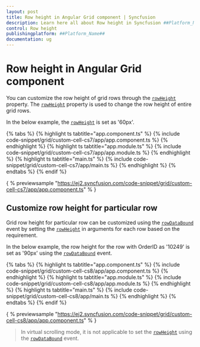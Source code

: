 ```yaml
---
layout: post
title: Row height in Angular Grid component | Syncfusion
description: Learn here all about Row height in Syncfusion ##Platform_Name## Grid component of Syncfusion Essential JS 2 and more.
control: Row height 
publishingplatform: ##Platform_Name##
documentation: ug
---
```


# Row height in Angular Grid component

You can customize the row height of grid rows through the [`rowHeight`](../../api/grid/#rowheight) property. The [`rowHeight`](../../api/grid/#rowheight) property
is used to change the row height of entire grid rows.

In the below example, the [`rowHeight`](../../api/grid/#rowheight) is set as '60px'.

{% tabs %}
{% highlight ts tabtitle="app.component.ts" %}
{% include code-snippet/grid/custom-cell-cs7/app/app.component.ts %}
{% endhighlight %}
{% highlight ts tabtitle="app.module.ts" %}
{% include code-snippet/grid/custom-cell-cs7/app/app.module.ts %}
{% endhighlight %}
{% highlight ts tabtitle="main.ts" %}
{% include code-snippet/grid/custom-cell-cs7/app/main.ts %}
{% endhighlight %}
{% endtabs %}
{% endif %}
  
{ % previewsample "https://ej2.syncfusion.com/code-snippet/grid/custom-cell-cs7/app/app.component.ts" % }

## Customize row height for particular row

Grid row height for particular row can be customized using the [`rowDataBound`](../../api/grid/#rowdatabound)
event by setting the [`rowHeight`](../../api/grid/#rowheight) in arguments for each row based on the requirement.

In the below example, the row height for the row with OrderID as '10249' is set as '90px' using the [`rowDataBound`](../../api/grid/#rowdatabound) event.

{% tabs %}
{% highlight ts tabtitle="app.component.ts" %}
{% include code-snippet/grid/custom-cell-cs8/app/app.component.ts %}
{% endhighlight %}
{% highlight ts tabtitle="app.module.ts" %}
{% include code-snippet/grid/custom-cell-cs8/app/app.module.ts %}
{% endhighlight %}
{% highlight ts tabtitle="main.ts" %}
{% include code-snippet/grid/custom-cell-cs8/app/main.ts %}
{% endhighlight %}
{% endtabs %}
{% endif %}
  
{ % previewsample "https://ej2.syncfusion.com/code-snippet/grid/custom-cell-cs8/app/app.component.ts" % }

> In virtual scrolling mode, it is not applicable to set the [`rowHeight`](../../api/grid/#rowheight) using the [`rowDataBound`](../../api/grid/#rowdatabound) event.